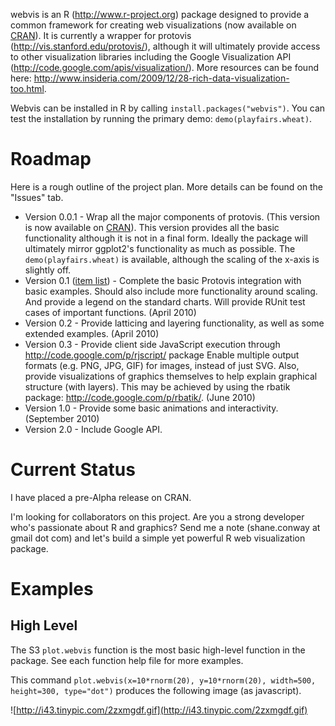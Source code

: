 webvis is an R (http://www.r-project.org) package designed to provide a common framework for creating web visualizations (now available on  [CRAN](http://cran.r-project.org/web/packages/webvis/)).  It is currently a wrapper for protovis (http://vis.stanford.edu/protovis/), although it will ultimately provide access to other visualization libraries including the Google Visualization API (http://code.google.com/apis/visualization/).  More resources can be found here: http://www.insideria.com/2009/12/28-rich-data-visualization-too.html.

Webvis can be installed in R by calling `install.packages("webvis")`.  You can test the installation by running the primary demo: `demo(playfairs.wheat)`.

# Roadmap #

Here is a rough outline of the project plan.  More details can be found on the "Issues" tab.

  * Version 0.0.1 - Wrap all the major components of protovis. (This version is now available on [CRAN](http://cran.r-project.org/web/packages/webvis/)).  This version provides all the basic functionality although it is not in a final form.  Ideally the package will ultimately mirror ggplot2's functionality as much as possible.  The `demo(playfairs.wheat)` is available, although the scaling of the x-axis is slightly off.
  * Version 0.1 ([item list](http://code.google.com/p/rwebvis/issues/list?can=1&q=label:Release0.1)) - Complete the basic Protovis integration with basic examples. Should also include more functionality around scaling.  And provide a legend on the standard charts.  Will provide RUnit test cases of important functions. (April 2010)
  * Version 0.2 - Provide latticing and layering functionality, as well as some extended examples. (April 2010)
  * Version 0.3 - Provide client side JavaScript execution through http://code.google.com/p/rjscript/ package  Enable multiple output formats (e.g. PNG, JPG, GIF) for images, instead of just SVG.  Also, provide visualizations of graphics themselves to help explain graphical structure (with layers).  This may be achieved by using the rbatik package: http://code.google.com/p/rbatik/. (June 2010)
  * Version 1.0 - Provide some basic animations and interactivity. (September 2010)
  * Version 2.0 - Include Google API.

# Current Status #

I have placed a pre-Alpha release on CRAN.

I'm looking for collaborators on this project.  Are you a strong developer who's passionate about R and graphics?  Send me a note (shane.conway at gmail dot com) and let's build a simple yet powerful R web visualization package.

# Examples #

## High Level ##

The S3 `plot.webvis` function is the most basic high-level function in the package.  See each function help file for more examples.

This command `plot.webvis(x=10*rnorm(20), y=10*rnorm(20), width=500, height=300, type="dot")` produces the following image (as javascript).

![http://i43.tinypic.com/2zxmgdf.gif](http://i43.tinypic.com/2zxmgdf.gif)